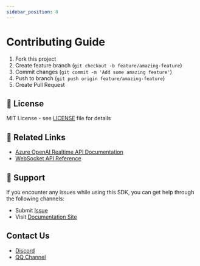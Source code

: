 ```yaml
---
sidebar_position: 8
---
```

# Contributing Guide

1. Fork this project
2. Create feature branch (`git checkout -b feature/amazing-feature`)
3. Commit changes (`git commit -m 'Add some amazing feature'`)
4. Push to branch (`git push origin feature/amazing-feature`)
5. Create Pull Request

## 📄 License

MIT License - see [LICENSE](https://github.com/JsonLee12138/azure-realtime-audio-sdk/blob/main/LICENSE) file for details

## 🔗 Related Links

- [Azure OpenAI Realtime API Documentation](https://github.com/Azure-Samples/aoai-realtime-audio-sdk)
- [WebSocket API Reference](https://github.com/JsonLee12138/easy-websocket-client)

## 💬 Support

If you encounter any issues while using this SDK, you can get help through the following channels:

- Submit [Issue](https://github.com/JsonLee12138/azure-realtime-audio-sdk/issues)
- Visit [Documentation Site](https://jsonlee12138.github.io/azure-realtime-audio-sdk/)

## Contact Us

- [Discord](https://discord.gg/666U6JTCQY)
- [QQ Channel](https://pd.qq.com/s/fjwy3eo20?b=9) 